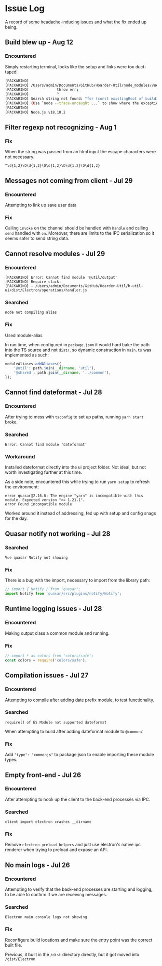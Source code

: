 # Issue Log

A record of some headache-inducing issues and what the fix ended up being.

## Build blew up - Aug 12

### Encountered

Simply restarting terminal, looks like the setup and links were too duct-taped.

```bash
[PACKARINO]
[PACKARINO] /Users/admin/Documents/GitHub/Hoarder-Util/node_modules/vue-tsc/bin/vue-tsc.js:68
[PACKARINO] 			throw err;
[PACKARINO] 			^
[PACKARINO] Search string not found: "for (const existingRoot of buildInfoVersionMap.roots) {"
[PACKARINO] (Use `node --trace-uncaught ...` to show where the exception was thrown)
[PACKARINO]
[PACKARINO] Node.js v18.18.2
```

## Filter regexp not recognizing - Aug 1

### Fix

When the string was passed from an html input the escape characters were not necessary.

```regexp
^\d{1,2}\D\d{1,2}\D\d{1,2}\D\d{1,2}\D\d{1,2}
```

## Messages not coming from client - Jul 29

### Encountered

Attempting to link up save user data

### Fix

Calling `invoke` on the channel should be handled with `handle` and calling `send` handled with `on`. Moreover, there are limits to the IPC serialization so it seems safer to send string data.

## Cannot resolve modules - Jul 29

### Encountered

```
[PACKARINO] Error: Cannot find module '@util/output'
[PACKARINO] Require stack:
[PACKARINO] - /Users/admin/Documents/GitHub/Hoarder-Util/h-util-ui/dist/Electron/operations/handler.js
```

### Searched

```
node not compiling alias
```

### Fix

Used module-alias

In run time, when configured in `package.json` it would hard bake the path into the TS source and not `dist/`, so dynamic construction in `main.ts` was implemented as such:

```ts
moduleAliases.addAliases({
    '@util': path.join(__dirname, 'util'),
    '@shared': path.join(__dirname, '../common'),
});
```

## Cannot find dateformat - Jul 28

### Encountered

After trying to mess with `tsconfig` to set up paths, running `yarn start` broke.

### Searched

```
Error: Cannot find module 'dateformat'
```

### Workaround

Installed dateformat directly into the ui project folder. Not ideal, but not worth investigating further at this time.

As a side note, encountered this while trying to run `yarn setup` to refresh the environment:

```
error quasar@2.16.6: The engine "yarn" is incompatible with this module. Expected version ">= 1.21.1".
error Found incompatible module
```

Worked around it instead of addressing, fed up with setup and config snags for the day.

## Quasar notify not working - Jul 28

### Searched

```
Vue quasar Notify not showing
```

### Fix

There is a bug with the import, necessary to import from the library path:

```ts
// import { Notify } from 'quasar';
import Notify from 'quasar/src/plugins/notify/Notify';
```

## Runtime logging issues - Jul 28

### Encountered

Making output class a common module and running.

### Fix

```ts
// import * as colors from 'colors/safe';
const colors = require('colors/safe');
```

## Compilation issues - Jul 27

### Encountered

Attempting to compile after adding date prefix module, to test functionality.

### Searched

```
require() of ES Module not supported dateformat
```

When attempting to build after adding dateformat module to `@common/`

### Fix

Add `"type": "commonjs"` to package json to enable importing these module types.

## Empty front-end - Jul 26

### Encountered

After attempting to hook up the client to the back-end processes via IPC.

### Searched

```
client import electron crashes __dirname
```

### Fix

Remove `electron-preload-helpers` and just use electron's native ipc renderer when trying to preload and expose an API.

## No main logs - Jul 26

### Encountered

Attempting to verify that the back-end processes are starting and logging, to be able to confirm if we are receiving messages.

### Searched

```
Electron main console logs not showing
```

### Fix

Reconfigure build locations and make sure the entry point was the correct built file.

Previous, it built in the `/dist` directory directly, but it got moved into `/dist/Electron` 
